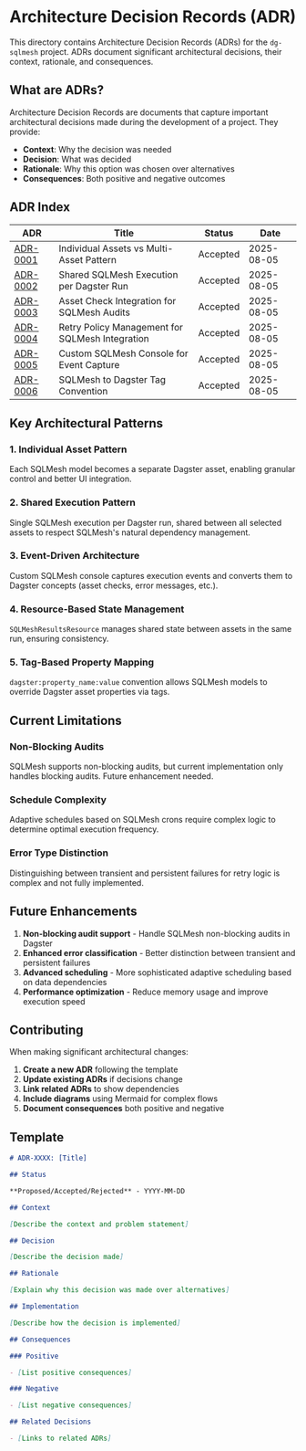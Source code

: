 # Architecture Decision Records (ADR)

This directory contains Architecture Decision Records (ADRs) for the `dg-sqlmesh` project. ADRs document significant architectural decisions, their context, rationale, and consequences.

## What are ADRs?

Architecture Decision Records are documents that capture important architectural decisions made during the development of a project. They provide:

- **Context**: Why the decision was needed
- **Decision**: What was decided
- **Rationale**: Why this option was chosen over alternatives
- **Consequences**: Both positive and negative outcomes

## ADR Index

| ADR                                                    | Title                                           | Status   | Date       |
| ------------------------------------------------------ | ----------------------------------------------- | -------- | ---------- |
| [ADR-0001](./0001-individual-assets-vs-multi-asset.md) | Individual Assets vs Multi-Asset Pattern        | Accepted | 2025-08-05 |
| [ADR-0002](./0002-shared-sqlmesh-execution.md)         | Shared SQLMesh Execution per Dagster Run        | Accepted | 2025-08-05 |
| [ADR-0003](./0003-asset-check-integration.md)          | Asset Check Integration for SQLMesh Audits      | Accepted | 2025-08-05 |
| [ADR-0004](./0004-retry-policy-management.md)          | Retry Policy Management for SQLMesh Integration | Accepted | 2025-08-05 |
| [ADR-0005](./0005-custom-sqlmesh-console.md)           | Custom SQLMesh Console for Event Capture        | Accepted | 2025-08-05 |
| [ADR-0006](./0006-sqlmesh-dagster-tag-convention.md)   | SQLMesh to Dagster Tag Convention               | Accepted | 2025-08-05 |

## Key Architectural Patterns

### 1. Individual Asset Pattern

Each SQLMesh model becomes a separate Dagster asset, enabling granular control and better UI integration.

### 2. Shared Execution Pattern

Single SQLMesh execution per Dagster run, shared between all selected assets to respect SQLMesh's natural dependency management.

### 3. Event-Driven Architecture

Custom SQLMesh console captures execution events and converts them to Dagster concepts (asset checks, error messages, etc.).

### 4. Resource-Based State Management

`SQLMeshResultsResource` manages shared state between assets in the same run, ensuring consistency.

### 5. Tag-Based Property Mapping

`dagster:property_name:value` convention allows SQLMesh models to override Dagster asset properties via tags.

## Current Limitations

### Non-Blocking Audits

SQLMesh supports non-blocking audits, but current implementation only handles blocking audits. Future enhancement needed.

### Schedule Complexity

Adaptive schedules based on SQLMesh crons require complex logic to determine optimal execution frequency.

### Error Type Distinction

Distinguishing between transient and persistent failures for retry logic is complex and not fully implemented.

## Future Enhancements

1. **Non-blocking audit support** - Handle SQLMesh non-blocking audits in Dagster
2. **Enhanced error classification** - Better distinction between transient and persistent failures
3. **Advanced scheduling** - More sophisticated adaptive scheduling based on data dependencies
4. **Performance optimization** - Reduce memory usage and improve execution speed

## Contributing

When making significant architectural changes:

1. **Create a new ADR** following the template
2. **Update existing ADRs** if decisions change
3. **Link related ADRs** to show dependencies
4. **Include diagrams** using Mermaid for complex flows
5. **Document consequences** both positive and negative

## Template

```markdown
# ADR-XXXX: [Title]

## Status

**Proposed/Accepted/Rejected** - YYYY-MM-DD

## Context

[Describe the context and problem statement]

## Decision

[Describe the decision made]

## Rationale

[Explain why this decision was made over alternatives]

## Implementation

[Describe how the decision is implemented]

## Consequences

### Positive

- [List positive consequences]

### Negative

- [List negative consequences]

## Related Decisions

- [Links to related ADRs]
```
